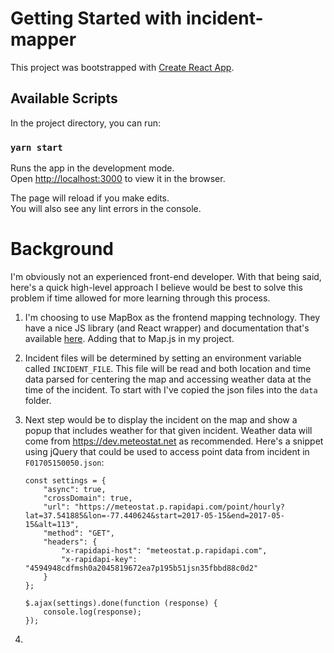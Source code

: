 # Getting Started with incident-mapper

This project was bootstrapped with [Create React App](https://github.com/facebook/create-react-app).

## Available Scripts

In the project directory, you can run:

### `yarn start`

Runs the app in the development mode.\
Open [http://localhost:3000](http://localhost:3000) to view it in the browser.

The page will reload if you make edits.\
You will also see any lint errors in the console.

# Background

I'm obviously not an experienced front-end developer. With that being said, here's a quick high-level approach I believe would be best to solve this problem if time allowed for more learning through this process.

1) I'm choosing to use MapBox as the frontend mapping technology. They have a nice JS library (and React wrapper) and documentation that's available [here](https://docs.mapbox.com/mapbox-gl-js/example/simple-map/). Adding that to Map.js in my project.

2) Incident files will be determined by setting an environment variable called `INCIDENT_FILE`. This file will be read and both location and time data parsed for centering the map and accessing weather data at the time of the incident. To start with I've copied the json files into the `data` folder.

3) Next step would be to display the incident on the map and show a popup that includes weather for that given incident. Weather data will come from https://dev.meteostat.net as recommended. Here's a snippet using jQuery that could be used to access point data from incident in `F01705150050.json`:

    ```
    const settings = {
        "async": true,
        "crossDomain": true,
        "url": "https://meteostat.p.rapidapi.com/point/hourly?lat=37.541885&lon=-77.440624&start=2017-05-15&end=2017-05-15&alt=113",
        "method": "GET",
        "headers": {
            "x-rapidapi-host": "meteostat.p.rapidapi.com",
            "x-rapidapi-key": "4594948cdfmsh0a2045819672ea7p195b51jsn35fbbd88c0d2"
        }
    };

    $.ajax(settings).done(function (response) {
        console.log(response);
    });
    ```
4) 